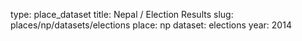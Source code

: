 type: place_dataset
title: Nepal / Election Results
slug: places/np/datasets/elections
place: np
dataset: elections
year: 2014
